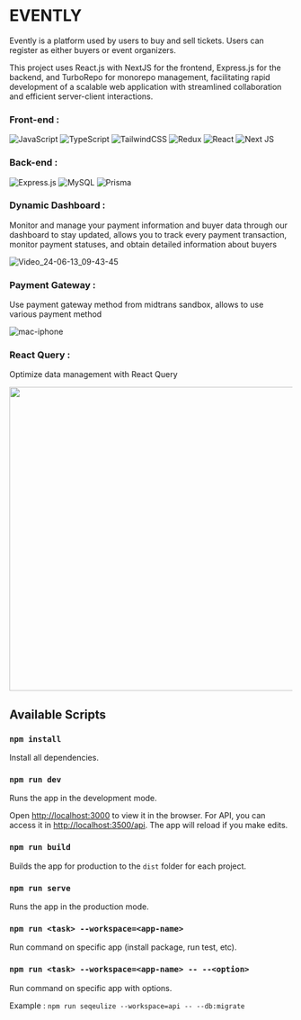 # EVENTLY
Evently is a platform used by users to buy and sell tickets. Users can register as either buyers or event organizers.

This project uses React.js with NextJS for the frontend, Express.js for the backend, and TurboRepo for monorepo management, facilitating rapid development of a scalable web application with streamlined collaboration and efficient server-client interactions.

### Front-end :
![JavaScript](https://img.shields.io/badge/javascript-%23323330.svg?style=for-the-badge&logo=javascript&logoColor=%23F7DF1E) ![TypeScript](https://img.shields.io/badge/typescript-%23007ACC.svg?style=for-the-badge&logo=typescript&logoColor=white) ![TailwindCSS](https://img.shields.io/badge/tailwindcss-%2338B2AC.svg?style=for-the-badge&logo=tailwind-css&logoColor=white) ![Redux](https://img.shields.io/badge/redux-%23593d88.svg?style=for-the-badge&logo=redux&logoColor=white) ![React](https://img.shields.io/badge/react-%2320232a.svg?style=for-the-badge&logo=react&logoColor=%2361DAFB) ![Next JS](https://img.shields.io/badge/Next-black?style=for-the-badge&logo=next.js&logoColor=white)

### Back-end :
![Express.js](https://img.shields.io/badge/express.js-%23404d59.svg?style=for-the-badge&logo=express&logoColor=%2361DAFB) ![MySQL](https://img.shields.io/badge/mysql-4479A1.svg?style=for-the-badge&logo=mysql&logoColor=white) ![Prisma](https://img.shields.io/badge/Prisma-3982CE?style=for-the-badge&logo=Prisma&logoColor=white)

### Dynamic Dashboard :
Monitor and manage your payment information and buyer data through our dashboard to stay updated, allows you to track every payment transaction, monitor payment statuses, and obtain detailed information about buyers

![Video_24-06-13_09-43-45](https://github.com/isaf123/evently/assets/137991239/84248efb-4244-4a76-974f-7ae1c8acb5c5) 

### Payment Gateway :
Use payment gateway method from midtrans sandbox, allows to use various payment method 

![mac-iphone](https://github.com/user-attachments/assets/da214245-4483-4415-bbdf-5666f889c13b)

### React Query :
Optimize data management with React Query

<img src="https://github.com/user-attachments/assets/977e4b5f-59e9-4aa6-96a9-163c883ef3d6" alt="" width="540" />


## Available Scripts

### `npm install`

Install all dependencies.

### `npm run dev`

Runs the app in the development mode.

Open [http://localhost:3000](http://localhost:3000) to view it in the browser. For API, you can access it in [http://localhost:3500/api](http://localhost:3500/api). The app will reload if you make edits.

### `npm run build`

Builds the app for production to the `dist` folder for each project.

### `npm run serve`

Runs the app in the production mode.

### `npm run <task> --workspace=<app-name>`

Run command on specific app (install package, run test, etc).

### `npm run <task> --workspace=<app-name> -- --<option>`

Run command on specific app with options.

Example : `npm run seqeulize --workspace=api -- --db:migrate`

